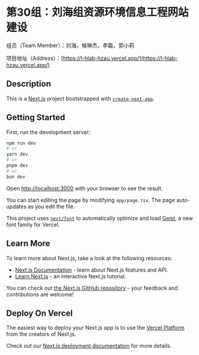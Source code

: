 # 第30组：刘海组资源环境信息工程网站建设

组员（Team Member）：刘海，候琳杰，李磊，郭小莉    

项目地址（Address）：[https://l-hlab-hzau.vercel.app/](https://l-hlab-hzau.vercel.app/)       

## Description  

This is a [Next.js](https://nextjs.org) project bootstrapped with [`create-next-app`](https://nextjs.org/docs/app/api-reference/cli/create-next-app).  

## Getting Started      
 
First, run the development server:    
```bash 
npm run dev
# or
yarn dev
# or
pnpm dev 
# or
bun dev 
```   

Open [http://localhost:3000](http://localhost:3000) with your browser to see the result.
  
You can start editing the page by modifying `app/page.tsx`. The page auto-updates as you edit the file.

This project uses [`next/font`](https://nextjs.org/docs/app/building-your-application/optimizing/fonts) to automatically optimize and load [Geist](https://vercel.com/font), a new font family for Vercel.

## Learn More

To learn more about Next.js, take a look at the following resources:  

- [Next.js Documentation](https://nextjs.org/docs) - learn about Next.js features and API.         
- [Learn Next.js](https://nextjs.org/learn) - an interactive Next.js tutorial.

You can check out [the Next.js GitHub repository](https://github.com/vercel/next.js) - your feedback and contributions are welcome!   

## Deploy On Vercel

The easiest way to deploy your Next.js app is to use the [Vercel Platform](https://vercel.com/new?utm_medium=default-template&filter=next.js&utm_source=create-next-app&utm_campaign=create-next-app-readme) from the creators of Next.js.

Check out our [Next.js deployment documentation](https://nextjs.org/docs/app/building-your-application/deploying) for more details.    
